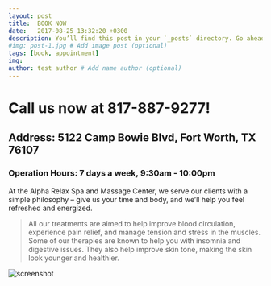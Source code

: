 ```yaml
---
layout: post
title:  BOOK NOW
date:   2017-08-25 13:32:20 +0300
description: You’ll find this post in your `_posts` directory. Go ahead and edit it and re-build the site to see your changes. # Add post description (optional)
#img: post-1.jpg # Add image post (optional)
tags: [book, appointment]
img:
author: test author # Add name author (optional)
---
```


# Call us now at 817-887-9277!
## Address: 5122 Camp Bowie Blvd, Fort Worth, TX 76107
### Operation Hours: 7 days a week, 9:30am - 10:00pm


At the Alpha Relax Spa and Massage Center, we serve our clients with a simple philosophy – give us your time and body, and we’ll help you feel refreshed and energized.

> All our treatments are aimed to help improve blood circulation, experience pain relief, and manage tension and stress in the muscles. Some of our therapies are known to help you with insomnia and digestive issues. They also help improve skin tone, making the skin look younger and healthier.


![screenshot]({{site.baseurl}}/assets/img/m-1.jpg)

